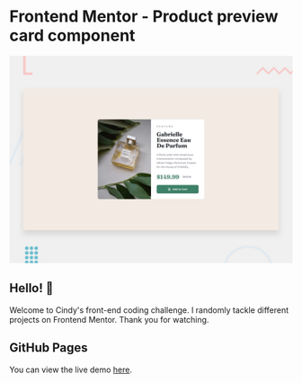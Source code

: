# Frontend Mentor - Product preview card component

![Design preview for the Product preview card component coding challenge](./design/desktop-preview.jpg)

## Hello! 👋
Welcome to Cindy's front-end coding challenge. I randomly tackle different projects on Frontend Mentor. Thank you for watching.

## GitHub Pages
You can view the live demo [here](https://mayihsuan.github.io/blog-practices/).
